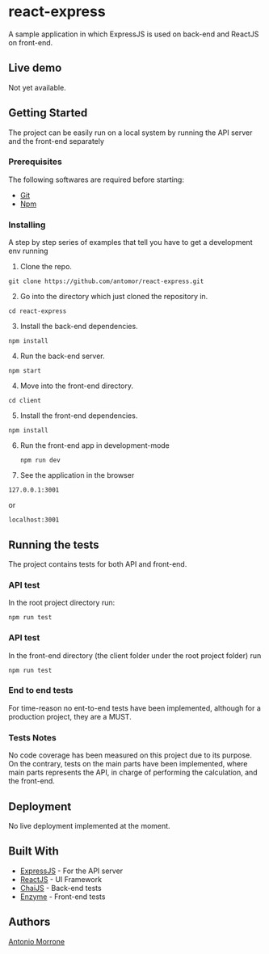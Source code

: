 # react-express

A sample application in which ExpressJS is used on back-end and ReactJS on front-end.

## Live demo
Not yet available.

## Getting Started

The project can be easily run on a local system by running the API server and the front-end separately

### Prerequisites

The following softwares are required before starting:
- [Git](https://git-scm.com/)
- [Npm](https://www.npmjs.com/get-npm)

### Installing

A step by step series of examples that tell you have to get a development env running

1. Clone the repo.

```
git clone https://github.com/antomor/react-express.git
```

2. Go into the directory which just cloned the repository in.

```
cd react-express
```

3. Install the back-end dependencies.

```
npm install
```

4. Run the back-end server.

```
npm start
``` 

4. Move into the front-end directory.
```
cd client
```

5. Install the front-end dependencies.
```
npm install
```

6. Run the front-end app in development-mode 
    ```
    npm run dev 
    ```
7. See the application in the browser
```
127.0.0.1:3001
```
or
```
localhost:3001
```

## Running the tests

The project contains tests for both API and front-end.

### API test
In the root project directory run:
```
npm run test
```
### API test
In the front-end directory (the client folder under the root project folder) run
```
npm run test
```
### End to end tests

For time-reason no ent-to-end tests have been implemented, although for a production project, they are a MUST.


### Tests Notes

No code coverage has been measured on this project due to its purpose. On the contrary, tests on the main parts have been implemented, where main parts represents the API, in charge of performing the calculation, and the front-end.

## Deployment

No live deployment implemented at the moment.

## Built With

* [ExpressJS](http://expressjs.com/) - For the API server
* [ReactJS](https://reactjs.org/) - UI Framework
* [ChaiJS](http://chaijs.com/) - Back-end tests
* [Enzyme](https://github.com/airbnb/enzyme) - Front-end tests


## Authors
[Antonio Morrone](https://github.com/antomor)
